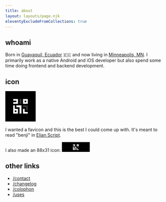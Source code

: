 ```yaml
---
title: about
layout: layouts/page.njk
eleventyExcludeFromCollections: true
---
```


## whoami
Born in [Guayaquil, Ecuador](https://en.wikipedia.org/wiki/Guayaquil) 🇪🇨 and now living in [Minneapolis, MN](https://en.wikipedia.org/wiki/Minneapolis). I primarily work as a native Android and iOS developer but also spend some time doing frontend and backend development.

## icon

![benji.dog avatar](/assets/icons/favicon-96x96.png)

I wanted a favicon and this is the best I could come up with. It's meant to read "benji" in [Elian Script](https://ccelian.com/ElianScriptFull.html).

I also made an 88x31 icon:
<span class="img-block">
	<img style="min-height: 31px" src="/assets/88x31.png" alt="benji.dog 88x31 icon" loading="lazy">
</span>

## other links

- [/contact](/contact)
- [/changelog](/changelog)
- [/colophon](/colophon)
- [/uses](/uses)
